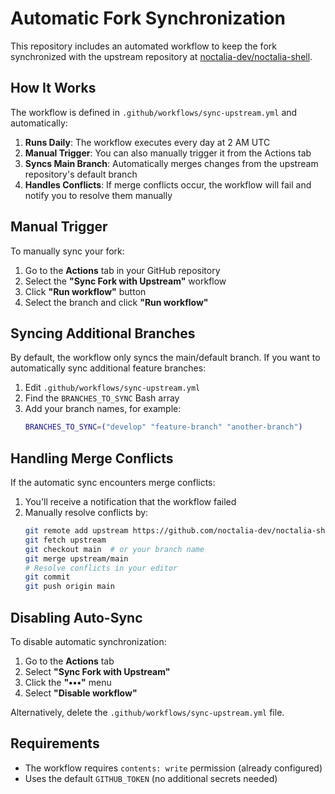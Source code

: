 # Automatic Fork Synchronization

This repository includes an automated workflow to keep the fork synchronized with the upstream repository at [noctalia-dev/noctalia-shell](https://github.com/noctalia-dev/noctalia-shell).

## How It Works

The workflow is defined in `.github/workflows/sync-upstream.yml` and automatically:

1. **Runs Daily**: The workflow executes every day at 2 AM UTC
2. **Manual Trigger**: You can also manually trigger it from the Actions tab
3. **Syncs Main Branch**: Automatically merges changes from the upstream repository's default branch
4. **Handles Conflicts**: If merge conflicts occur, the workflow will fail and notify you to resolve them manually

## Manual Trigger

To manually sync your fork:

1. Go to the **Actions** tab in your GitHub repository
2. Select the **"Sync Fork with Upstream"** workflow
3. Click **"Run workflow"** button
4. Select the branch and click **"Run workflow"**

## Syncing Additional Branches

By default, the workflow only syncs the main/default branch. If you want to automatically sync additional feature branches:

1. Edit `.github/workflows/sync-upstream.yml`
2. Find the `BRANCHES_TO_SYNC` Bash array
3. Add your branch names, for example:
   ```bash
   BRANCHES_TO_SYNC=("develop" "feature-branch" "another-branch")
   ```

## Handling Merge Conflicts

If the automatic sync encounters merge conflicts:

1. You'll receive a notification that the workflow failed
2. Manually resolve conflicts by:
   ```bash
   git remote add upstream https://github.com/noctalia-dev/noctalia-shell.git
   git fetch upstream
   git checkout main  # or your branch name
   git merge upstream/main
   # Resolve conflicts in your editor
   git commit
   git push origin main
   ```

## Disabling Auto-Sync

To disable automatic synchronization:

1. Go to the **Actions** tab
2. Select **"Sync Fork with Upstream"**
3. Click the **"•••"** menu
4. Select **"Disable workflow"**

Alternatively, delete the `.github/workflows/sync-upstream.yml` file.

## Requirements

- The workflow requires `contents: write` permission (already configured)
- Uses the default `GITHUB_TOKEN` (no additional secrets needed)
